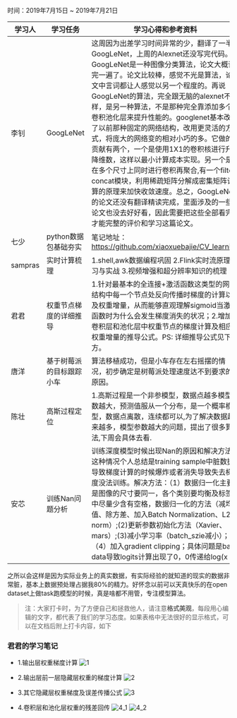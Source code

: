 时间：2019年7月15日 ~ 2019年7月21日

学习人|学习任务|学习心得和参考资料
------ | ------ | ------ 
李钊 | GoogLeNet | 这周因为出差学习时间异常的少，翻译了一半GoogLeNet，上周的Alexnet还没写完代码。GoogLeNet是一种图像分类算法，论文大概读完一遍了。论文比较棒，感觉不光是算法，论文中言词都让人感觉以另一个程度的。再说GoogLeNet的算法，完全跟无脑的alexnet不一样，是另一种算法，不是那种完全靠添加多个卷积池化层来提升性能的。googlenet基本改变了以前那种固定的网络结构，改用更灵活的方式，将庞大的网络变的相对小巧的多。它做的贡献有两个，一个是使用1X1的卷积核进行升降维数，这样以最小计算成本实现。另一个是在多个尺寸上同时进行卷积再聚合,有一个filter concat模块，利用稀疏矩阵分解成密集矩阵计算的原理来加快收敛速度。总之，GoogLeNet的论文还没有翻译精读完成，里面涉及的一些论文也没去好好看，因此需要把这些全部看完才能完整的评价和学习这篇论文。
七少 | python数据包基础夯实 | 笔记地址：https://github.com/xiaoxuebajie/CV_learning
sampras | 实时计算梳理 | 1.shell,awk数据编程巩固        2.Flink实时流原理学习与实战      3.视频增强和超分辨率知识的梳理
君君 | 权重节点梯度的详细推导 | 1.针对最基本的全连接+激活函数这类型的网络结构中每一个节点处反向传播时梯度的计算以及权重增量，从而能够直观理解sigmoid当激活函数时为什么会发生梯度消失的状况；2.增加对卷积层和池化层中权重节点的梯度计算及相应权重增量的推导公式。PS: 详细推导公式见下方。
唐洋 | 基于树莓派的目标跟踪小车 | 算法移植成功，但是小车存在左右摇摆的情况，初步确定是树莓派处理速度达不到要求的原因。
陈壮 | 高斯过程定位| 1.高斯过程是一个非参模型，数据点越多模型参数越大，预测值服从一个分布，是一个概率模型，数据点离散，连续都可以,为了解决数据越来越多，模型参数越大的问题，提出了很多算法,下周会具体去看.
安芯 | 训练Nan问题分析 |训练深度模型时候出现Nan的原因和解决方法：这种情况个人总结是training sample中脏数据导致梯度计算的时候爆炸或者消失导致失去梯度没法训练。解决方法：（1）数据归一化主要是图像的尺寸要同一，各个类别要均衡及标签中尽量少含有空格，数据归一化的方法（减均值、除方差、加入Batch Normalization、L2 norm）;(2)更新参数初始化方法（Xavier、mars）;(3)减小学习率（batch_szie减小）；（4）加入gradient clipping；具体问题是bad data导致logits计算出现了0，0传递给log(x|x=0)\Rightarrow \infty ，通过设置batch_size = 1，shuffle = False，一步步将sample定位到了所有可能的脏数据删掉。期间删了好几个依然会loss断崖为nan，一直定位一直删终于 work out!
之所以会这样是因为实际业务上的真实数据，有实际经验的就知道的现实的数据非常脏，基本上数据预处理占据我80%的精力。好怀念以前可以天真快乐的在open dataset上做task跑模型的时候，真是啥都不用管，专注模型算法。
> 注：大家打卡时，为了方便自己和拯救他人，请注意**格式美观**，每段用心编辑的文字，都代表了我们的学习态度。如果表格中无法很好的显示格式，可以在文档后附上打卡内容，如下


### 君君的学习笔记

* 1.输出层权重梯度计算
  ![1](https://img-blog.csdnimg.cn/20190722123012578.JPG?x-oss-process=image/watermark,type_ZmFuZ3poZW5naGVpdGk,shadow_10,text_aHR0cHM6Ly9ibG9nLmNzZG4ubmV0L3dlaXhpbl80MzE5NDU1NQ==,size_16,color_FFFFFF,t_70)
  
* 2.输出层前一层隐藏层权重的梯度计算
  ![2](https://img-blog.csdnimg.cn/20190722123526271.JPG?x-oss-process=image/watermark,type_ZmFuZ3poZW5naGVpdGk,shadow_10,text_aHR0cHM6Ly9ibG9nLmNzZG4ubmV0L3dlaXhpbl80MzE5NDU1NQ==,size_16,color_FFFFFF,t_70)
  
* 3.其它隐藏层权重梯度及误差传播公式
  ![3](https://img-blog.csdnimg.cn/20190722123123183.JPG?x-oss-process=image/watermark,type_ZmFuZ3poZW5naGVpdGk,shadow_10,text_aHR0cHM6Ly9ibG9nLmNzZG4ubmV0L3dlaXhpbl80MzE5NDU1NQ==,size_16,color_FFFFFF,t_70)

* 4.卷积层和池化层权重的残差回传
  ![4_1](https://img-blog.csdnimg.cn/2019072221144327.JPG?x-oss-process=image/watermark,type_ZmFuZ3poZW5naGVpdGk,shadow_10,text_aHR0cHM6Ly9ibG9nLmNzZG4ubmV0L3dlaXhpbl80MzE5NDU1NQ==,size_16,color_FFFFFF,t_70)
  ![4_2](https://img-blog.csdnimg.cn/20190722211454880.JPG?x-oss-process=image/watermark,type_ZmFuZ3poZW5naGVpdGk,shadow_10,text_aHR0cHM6Ly9ibG9nLmNzZG4ubmV0L3dlaXhpbl80MzE5NDU1NQ==,size_16,color_FFFFFF,t_70)
  
